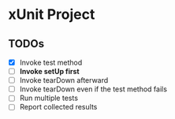 # xUnit Project

## TODOs

- [x] Invoke test method
- [ ] **Invoke setUp first**
- [ ] Invoke tearDown afterward
- [ ] Invoke tearDown even if the test method fails
- [ ] Run multiple tests
- [ ] Report collected results
